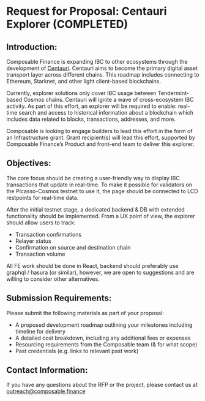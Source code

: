 # Request for Proposal: Centauri Explorer (COMPLETED)

## Introduction:

Composable Finance is expanding IBC to other ecosystems through the development of [Centauri]. Centauri aims to become the primary digital asset transport layer across different chains. This roadmap includes connecting to Ethereum, Starknet, and other light client-based blockchains.

Currently, explorer solutions only cover IBC usage between Tendermint-based Cosmos chains. Centauri will ignite a wave of cross-ecosystem IBC activity. As part of this effort, an explorer will be required to enable: real-time search and access to historical information about a blockchain which includes data related to blocks, transactions, addresses, and more.

Composable is looking to engage builders to lead this effort in the form of an Infrastructure grant. Grant recipient(s) will lead this effort, supported by Composable Finance’s Product and front-end team to deliver this explorer. 

[Centauri]: https://docs.composable.finance/products/centauri-overview

## Objectives:

The core focus should be creating a user-friendly way to display IBC transactions that update in real-time. To make it possible for validators on the Picasso-Cosmos testnet to use it, the page should be connected to LCD restpoints for real-time data.

After the initial testnet stage, a dedicated backend & DB with extended functionality should be implemented. From a UX point of view, the explorer should allow users to track:

- Transaction confirmations
- Relayer status
- Confirmation on source and destination chain
- Transaction volume

All FE work should be done in React, backend should preferably use graphql / hasura (or similar), however, we are open to suggestions and are willing to consider other alternatives.

## Submission Requirements:

Please submit the following materials as part of your proposal:

- A proposed development roadmap outlining your milestones including timeline for delivery
- A detailed cost breakdown, including any additional fees or expenses
- Resourcing requirements from the Composable team (& for what scope)
- Past credentials (e.g. links to relevant past work)

## Contact Information:

If you have any questions about the RFP or the project, please contact us at outreach@composable.finance